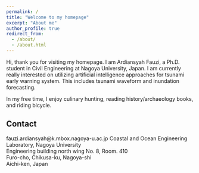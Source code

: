 ```yaml
---
permalink: /
title: "Welcome to my homepage"
excerpt: "About me"
author_profile: true
redirect_from: 
  - /about/
  - /about.html
---
```


Hi, thank you for visiting my homepage. I am Ardiansyah Fauzi, a Ph.D. student in Civil Engineering at Nagoya University, Japan. I am currently really interested on utilizing artificial intelligence approaches for tsunami early warning system. This includes tsunami waveform and inundation forecasting.

In my free time, I enjoy culinary hunting, reading history/archaeology books, and riding bicycle.

## Contact

<i class="fa fa-envelope fa-fw fa-lg" aria-hidden="true"></i> &#102;&#097;&#117;&#122;&#105;&#046;&#097;&#114;&#100;&#105;&#097;&#110;&#115;&#121;&#097;&#104;&#064;&#107;&#046;&#109;&#098;&#111;&#120;&#046;&#110;&#097;&#103;&#111;&#121;&#097;&#045;&#117;&#046;&#097;&#099;&#046;&#106;&#112;
Coastal and Ocean Engineering Laboratory, Nagoya University  
Engineering building north wing No. 8, Room. 410  
Furo-cho, Chikusa-ku, Nagoya-shi  
Aichi-ken, Japan